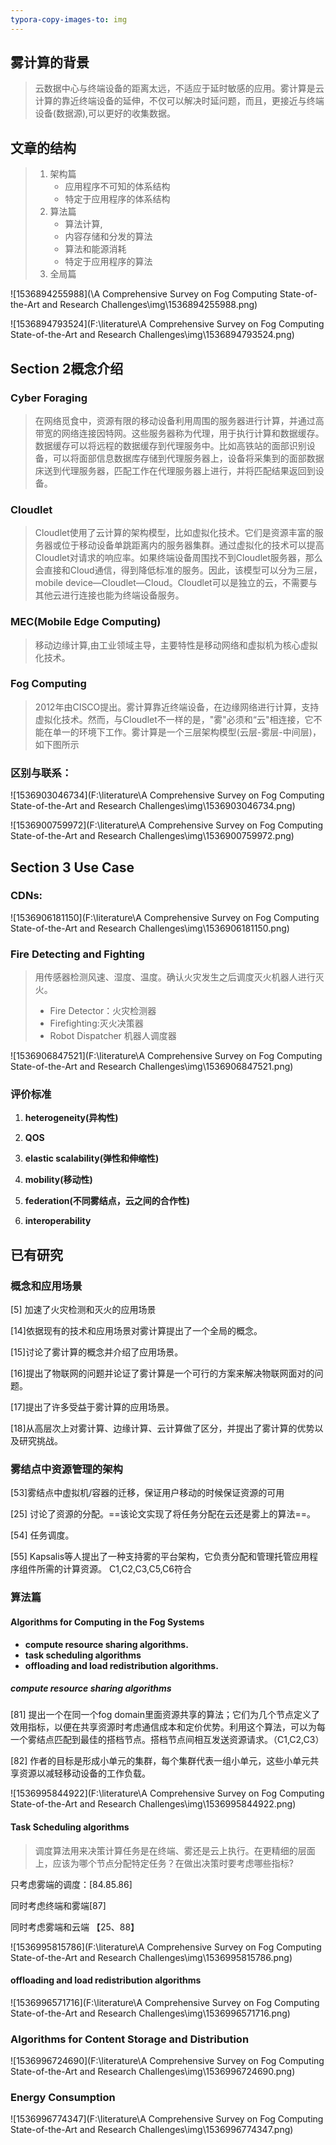 ```yaml
---
typora-copy-images-to: img
---
```


## 雾计算的背景

> 云数据中心与终端设备的距离太远，不适应于延时敏感的应用。雾计算是云计算的靠近终端设备的延伸，不仅可以解决时延问题，而且，更接近与终端设备(数据源),可以更好的收集数据。

## 文章的结构

> 1. 架构篇
>    - 应用程序不可知的体系结构
>    - 特定于应用程序的体系结构
> 2. 算法篇
>    - 算法计算,
>    - 内容存储和分发的算法
>    - 算法和能源消耗
>    - 特定于应用程序的算法
> 3. 全局篇

![1536894255988](\A Comprehensive Survey on Fog Computing State-of-the-Art and Research Challenges\img\1536894255988.png)

![1536894793524](F:\literature\A Comprehensive Survey on Fog Computing State-of-the-Art and Research Challenges\img\1536894793524.png)

## Section 2概念介绍

### Cyber Foraging

> 在网络觅食中，资源有限的移动设备利用周围的服务器进行计算，并通过高带宽的网络连接因特网。这些服务器称为代理，用于执行计算和数据缓存。数据缓存可以将远程的数据缓存到代理服务中。比如高铁站的面部识别设备，可以将面部信息数据库存储到代理服务器上，设备将采集到的面部数据床送到代理服务器，匹配工作在代理服务器上进行，并将匹配结果返回到设备。

### Cloudlet

> Cloudlet使用了云计算的架构模型，比如虚拟化技术。它们是资源丰富的服务器或位于移动设备单跳距离内的服务器集群。通过虚拟化的技术可以提高Cloudlet对请求的响应率。如果终端设备周围找不到Cloudlet服务器，那么会直接和Cloud通信，得到降低标准的服务。因此，该模型可以分为三层，mobile device—Cloudlet—Cloud。Cloudlet可以是独立的云，不需要与其他云进行连接也能为终端设备服务。

### MEC(Mobile Edge Computing)

> 移动边缘计算,由工业领域主导，主要特性是移动网络和虚拟机为核心虚拟化技术。

### Fog Computing

> 2012年由CISCO提出。雾计算靠近终端设备，在边缘网络进行计算，支持虚拟化技术。然而，与Cloudlet不一样的是，"雾"必须和“云"相连接，它不能在单一的环境下工作。雾计算是一个三层架构模型(云层-雾层-中间层)，如下图所示

### 区别与联系：

![1536903046734](F:\literature\A Comprehensive Survey on Fog Computing State-of-the-Art and Research Challenges\img\1536903046734.png)



![1536900759972](F:\literature\A Comprehensive Survey on Fog Computing State-of-the-Art and Research Challenges\img\1536900759972.png)



## Section 3 Use Case

### CDNs:

![1536906181150](F:\literature\A Comprehensive Survey on Fog Computing State-of-the-Art and Research Challenges\img\1536906181150.png)

### Fire Detecting and Fighting

> 用传感器检测风速、湿度、温度。确认火灾发生之后调度灭火机器人进行灭火。
>
> - Fire Detector：火灾检测器
> - Firefighting:灭火决策器
> - Robot Dispatcher 机器人调度器

![1536906847521](F:\literature\A Comprehensive Survey on Fog Computing State-of-the-Art and Research Challenges\img\1536906847521.png)

### 评价标准

1. **heterogeneity(异构性)**
2. **QOS**
3. **elastic scalability(弹性和伸缩性)**

4. **mobility(移动性)**
5. **federation(不同雾结点，云之间的合作性)**
6. **interoperability**

## 已有研究

### 概念和应用场景

[5] 加速了火灾检测和灭火的应用场景

[14]依据现有的技术和应用场景对雾计算提出了一个全局的概念。

[15]讨论了雾计算的概念并介绍了应用场景。

[16]提出了物联网的问题并论证了雾计算是一个可行的方案来解决物联网面对的问题。

[17]提出了许多受益于雾计算的应用场景。

[18]从高层次上对雾计算、边缘计算、云计算做了区分，并提出了雾计算的优势以及研究挑战。

### 雾结点中资源管理的架构

[53]雾结点中虚拟机/容器的迁移，保证用户移动的时候保证资源的可用

[25] 讨论了资源的分配。==该论文实现了将任务分配在云还是雾上的算法==。

[54] 任务调度。

[55] Kapsalis等人提出了一种支持雾的平台架构，它负责分配和管理托管应用程序组件所需的计算资源。 C1,C2,C3,C5,C6符合

### 算法篇

#### Algorithms for Computing in the Fog Systems

- **compute resource sharing algorithms.**
- **task scheduling algorithms** 
- **offloading and load redistribution algorithms.**

##### compute resource sharing algorithms

[81] 提出一个在同一个fog domain里面资源共享的算法；它们为几个节点定义了效用指标，以便在共享资源时考虑通信成本和定价优势。利用这个算法，可以为每一个雾结点匹配到最佳的搭档节点。搭档节点间相互发送资源请求。（C1,C2,C3）

[82] 作者的目标是形成小单元的集群，每个集群代表一组小单元，这些小单元共享资源以减轻移动设备的工作负载。

![1536995844922](F:\literature\A Comprehensive Survey on Fog Computing State-of-the-Art and Research Challenges\img\1536995844922.png)

#### Task Scheduling algorithms

> 调度算法用来决策计算任务是在终端、雾还是云上执行。在更精细的层面上，应该为哪个节点分配特定任务？在做出决策时要考虑哪些指标?

只考虑雾端的调度：[84.85.86]

同时考虑终端和雾端[87]

同时考虑雾端和云端 【25、88】

![1536995815786](F:\literature\A Comprehensive Survey on Fog Computing State-of-the-Art and Research Challenges\img\1536995815786.png)

#### offloading and load redistribution algorithms

![1536996571716](F:\literature\A Comprehensive Survey on Fog Computing State-of-the-Art and Research Challenges\img\1536996571716.png)

### Algorithms for Content Storage and Distribution

![1536996724690](F:\literature\A Comprehensive Survey on Fog Computing State-of-the-Art and Research Challenges\img\1536996724690.png)

### Energy Consumption

![1536996774347](F:\literature\A Comprehensive Survey on Fog Computing State-of-the-Art and Research Challenges\img\1536996774347.png)
